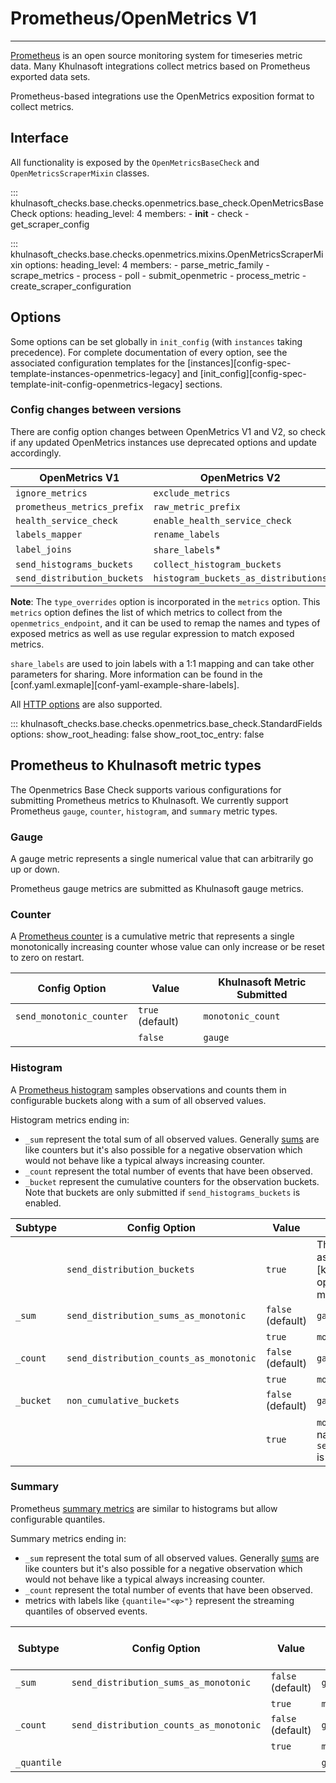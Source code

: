 # Prometheus/OpenMetrics V1

-----

[Prometheus](https://prometheus.io) is an open source monitoring system for timeseries metric data. Many Khulnasoft
integrations collect metrics based on Prometheus exported data sets.

Prometheus-based integrations use the OpenMetrics exposition format to collect metrics.

## Interface

All functionality is exposed by the `OpenMetricsBaseCheck` and `OpenMetricsScraperMixin` classes.

::: khulnasoft_checks.base.checks.openmetrics.base_check.OpenMetricsBaseCheck
    options:
      heading_level: 4
      members:
        - __init__
        - check
        - get_scraper_config

::: khulnasoft_checks.base.checks.openmetrics.mixins.OpenMetricsScraperMixin
    options:
      heading_level: 4
      members:
        - parse_metric_family
        - scrape_metrics
        - process
        - poll
        - submit_openmetric
        - process_metric
        - create_scraper_configuration

## Options

Some options can be set globally in `init_config` (with `instances` taking precedence).
For complete documentation of every option, see the associated configuration templates for the
[instances][config-spec-template-instances-openmetrics-legacy] and [init_config][config-spec-template-init-config-openmetrics-legacy] sections.

### Config changes between versions
There are config option changes between OpenMetrics V1 and V2, so check if any updated OpenMetrics instances use deprecated options and update accordingly.


| OpenMetrics V1              | OpenMetrics V2                       |
|-----------------------------|--------------------------------------|
| `ignore_metrics`            | `exclude_metrics`                    |
| `prometheus_metrics_prefix` | `raw_metric_prefix`                  |
| `health_service_check`      | `enable_health_service_check`        |
| `labels_mapper`             | `rename_labels`                      |
| `label_joins`               | `share_labels`*                      |
| `send_histograms_buckets`   | `collect_histogram_buckets`          |
| `send_distribution_buckets` | `histogram_buckets_as_distributions` |

**Note**: The `type_overrides` option is incorporated in the `metrics` option. This `metrics` option defines the list of which metrics to collect from the `openmetrics_endpoint`, and it can be used to remap the names and types of exposed metrics as well as use regular expression to match exposed metrics.

`share_labels` are used to join labels with a 1:1 mapping and can take other parameters for sharing. More information can be found in the [conf.yaml.exmaple][conf-yaml-example-share-labels].


All [HTTP options](../base/http.md#options) are also supported.


::: khulnasoft_checks.base.checks.openmetrics.base_check.StandardFields
    options:
      show_root_heading: false
      show_root_toc_entry: false

## Prometheus to Khulnasoft metric types

The Openmetrics Base Check supports various configurations for submitting Prometheus metrics to Khulnasoft.
We currently support Prometheus `gauge`, `counter`, `histogram`, and `summary` metric types.

### Gauge
A gauge metric represents a single numerical value that can arbitrarily go up or down.

Prometheus gauge metrics are submitted as Khulnasoft gauge metrics.

### Counter

A [Prometheus counter](https://prometheus.io/docs/concepts/metric_types/#counter) is a cumulative metric that represents
a single monotonically increasing counter whose value can only increase or be reset to zero on restart.

| Config Option | Value | Khulnasoft Metric Submitted |
| ------------- | ----- | ------------------------ |
| `send_monotonic_counter` | `true` (default)| `monotonic_count` |
| &nbsp; | `false` | `gauge` |

### Histogram

A [Prometheus histogram](https://prometheus.io/docs/concepts/metric_types/#histogram) samples observations and counts
them in configurable buckets along with a sum of all observed values.

Histogram metrics ending in:

- `_sum` represent the total sum of all observed values. Generally [sums](https://prometheus.io/docs/practices/histograms/#count-and-sum-of-observations)
 are like counters but it's also possible for a negative observation which would not behave like a typical always increasing counter.
- `_count` represent the total number of events that have been observed.
- `_bucket` represent the cumulative counters for the observation buckets. Note that buckets are only submitted if `send_histograms_buckets` is enabled.


| Subtype | Config Option | Value | Khulnasoft Metric Submitted |
| ------- | ------------- | ----- | ------------------------ |
| &nbsp; | `send_distribution_buckets` | `true` | The entire histogram can be submitted as a single [distribution metric][khulnasoft-distribution-metrics]. If the option is enabled, none of the subtype metrics will be submitted.
| `_sum` | `send_distribution_sums_as_monotonic` | `false` (default) | `gauge` |
| &nbsp; | &nbsp; | `true` | `monotonic_count` |
| `_count` | `send_distribution_counts_as_monotonic` | `false` (default) | `gauge` |
| &nbsp; | &nbsp; | `true` | `monotonic_count` |
| `_bucket` | `non_cumulative_buckets` | `false` (default) | `gauge` |
| &nbsp; | &nbsp; | `true` | `monotonic_count` under `.count` metric name if `send_distribution_counts_as_monotonic` is enabled. Otherwise, `gauge`. |


### Summary
Prometheus [summary metrics](https://prometheus.io/docs/concepts/metric_types/#summary) are similar to histograms but allow configurable quantiles.

Summary metrics ending in:

- `_sum` represent the total sum of all observed values. Generally [sums](https://prometheus.io/docs/practices/histograms/#count-and-sum-of-observations)
 are like counters but it's also possible for a negative observation which would not behave like a typical always increasing counter.
- `_count` represent the total number of events that have been observed.
-  metrics with labels like `{quantile="<φ>"}` represent the streaming quantiles of observed events.

| Subtype | Config Option | Value | Khulnasoft Metric Submitted |
| ------- | ------------- | ----- | ------------------------ |
| `_sum` | `send_distribution_sums_as_monotonic` | `false` (default) |`gauge` |
| &nbsp; | &nbsp; | `true` | `monotonic_count` |
| `_count` | `send_distribution_counts_as_monotonic` | `false` (default) | `gauge` |
| &nbsp; | &nbsp; | `true` | `monotonic_count` |
| `_quantile` | &nbsp; | &nbsp; | `gauge` |
